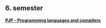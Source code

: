 ## 6. semester

[**PJP - Programming languages and compilers**](https://github.com/patrick11514/VSB/tree/main/Semester6/PJP)
